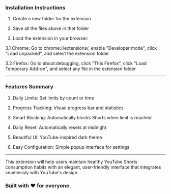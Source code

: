 ### Installation Instructions

1. Create a new folder for the extension

2. Save all the files above in that folder

3. Load the extension in your browser:

3.1 Chrome: Go to chrome://extensions/, enable "Developer mode", click "Load unpacked", and select the extension folder

3.2 Firefox: Go to about:debugging, click "This Firefox", click "Load Temporary Add-on", and select any file in the extension folder

---

### Features Summary

1. Daily Limits: Set limits by count or time

2. Progress Tracking: Visual progress bar and statistics

3. Smart Blocking: Automatically blocks Shorts when limit is reached

4. Daily Reset: Automatically resets at midnight

5. Beautiful UI: YouTube-inspired dark theme

6. Easy Configuration: Simple popup interface for settings

---

This extension will help users maintain healthy YouTube Shorts consumption habits with an elegant, user-friendly interface that integrates seamlessly with YouTube's design.

### Built with ❤️ for everyone.
